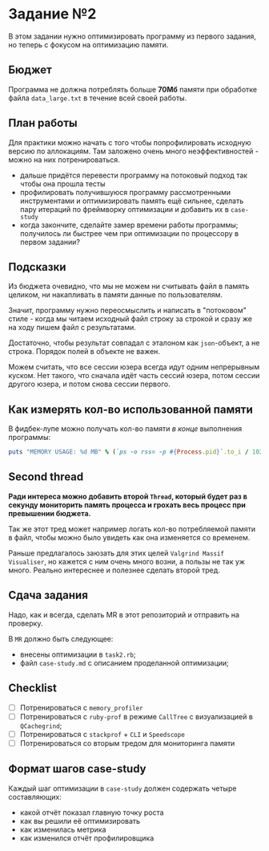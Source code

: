 # Задание №2
В этом задании нужно оптимизировать программу из первого задания, но теперь с фокусом на оптимизацию памяти.

## Бюджет
Программа не должна потреблять больше **70Мб** памяти при обработке файла `data_large.txt` в течение всей своей работы.

## План работы

Для практики можно начать с того чтобы попрофилировать исходную версию по аллокациям. Там заложено очень много неэффективностей - можно на них потренироваться.

- дальше придётся перевести программу на потоковый подход так чтобы она прошла тесты
- профилировать получившуюся программу рассмотренными инструментами и оптимизировать память ещё сильнее, сделать пару итераций по фреймворку оптимизации и добавить их в `case-study`
- когда закончите, сделайте замер времени работы программы; получилось ли быстрее чем при оптимизации по процессору в первом задании?

## Подсказки
Из бюджета очевидно, что мы не можем ни считывать файл в память целиком, ни накапливать в памяти данные по пользователям.

Значит, программу нужно переосмыслить и написать в "потоковом" стиле - когда мы читаем исходный файл строку за строкой и сразу же на ходу пишем файл с результатами.

Достаточно, чтобы результат совпадал с эталоном как `json`-объект, а не строка. Порядок полей в объекте не важен.

Можем считать, что все сессии юзера всегда идут одним непрерывным куском. Нет такого, что сначала идёт часть сессий юзера, потом сессии другого юзера, и потом снова сессии первого.


## Как измерять кол-во использованной памяти
В фидбек-лупе можно получать кол-во памяти *в конце* выполнения программы:

```ruby
puts "MEMORY USAGE: %d MB" % (`ps -o rss= -p #{Process.pid}`.to_i / 1024)"
```

## Second thread

**Ради интереса можно добавить второй `Thread`, который будет раз в секунду мониторить память процесса и грохать весь процесс при превышении бюджета.**

Так же этот тред может например логать кол-во потребляемой памяти в файл, чтобы можно было увидеть как она изменяется со временем.

Раньше предлагалось заюзать для этих целей `Valgrind Massif Visualiser`, но кажется с ним очень много возни, а пользы не так уж много. Реально интереснее и полезнее сделать второй тред.

## Сдача задания

Надо, как и всегда, сделать MR в этот репозиторий и отправить на проверку.

В `MR` должно быть следующее:
- внесены оптимизации в `task2.rb`;
- файл `case-study.md` с описанием проделанной оптимизации;

## Checklist
- [ ] Потренироваться с `memory_profiler`
- [ ] Потренироваться с `ruby-prof` в режиме `CallTree` c визуализацией в `QCachegrind`;
- [ ] Потренироваться с `stackprof` + `CLI` и `Speedscope`
- [ ] Потренироваться со вторым тредом для мониторинга памяти

## Формат шагов case-study
Каждый шаг оптимизации в `case-study` должен содержать четыре составляющих:
- какой отчёт показал главную точку роста
- как вы решили её оптимизировать
- как изменилась метрика
- как изменился отчёт профилировщика
